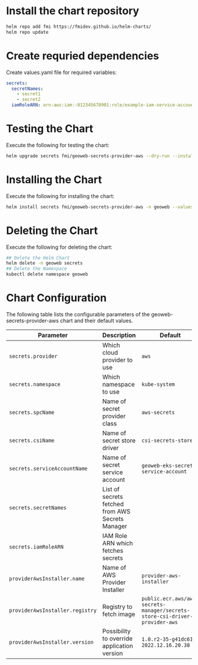 # Install the chart repository

```bash
helm repo add fmi https://fmidev.github.io/helm-charts/
helm repo update
```

# Create requried dependencies

Create values.yaml file for required variables:
```yaml
secrets:
  secretNames:
    - secret1
    - secret2
  iamRoleARN: arn:aws:iam::012345678901:role/example-iam-service-account-role
```

# Testing the Chart
Execute the following for testing the chart:

```bash
helm upgrade secrets fmi/geoweb-secrets-provider-aws --dry-run --install --debug -n geoweb --values=./values.yaml
```

# Installing the Chart

Execute the following for installing the chart:

```bash
helm install secrets fmi/geoweb-secrets-provider-aws -n geoweb --values=./values.yaml
```

# Deleting the Chart
Execute the following for deleting the chart:

```bash
## Delete the Helm Chart
helm delete -n geoweb secrets
## Delete the Namespace
kubectl delete namespace geoweb
```

# Chart Configuration
The following table lists the configurable parameters of the geoweb-secrets-provider-aws chart and their default values.

| Parameter | Description | Default |
| - | - | - |
| `secrets.provider` | Which cloud provider to use | `aws` |
| `secrets.namespace` | Which namespace to use | `kube-system` |
| `secrets.spcName` | Name of secret provider class | `aws-secrets` |
| `secrets.csiName` | Name of secret store driver | `csi-secrets-store` |
| `secrets.serviceAccountName` | Name of secret service account | `geoweb-eks-secret-service-account` |
| `secrets.secretNames` | List of secrets fetched from AWS Secrets Manager | |
| `secrets.iamRoleARN` | IAM Role ARN which fetches secrets | |
| `providerAwsInstaller.name` | Name of AWS Provider Installer | `provider-aws-installer` |
| `providerAwsInstaller.registry` | Registry to fetch image | `public.ecr.aws/aws-secrets-manager/secrets-store-csi-driver-provider-aws` |
| `providerAwsInstaller.version` | Possibility to override application version | `1.0.r2-35-g41dc61e-2022.12.16.20.38` |